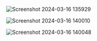 ![Screenshot 2024-03-16 135929](https://github.com/Amisha0971/DROPDOWN-MENU-ANDROID/assets/136344215/36be0faf-e439-425f-9367-f509855da57b)

![Screenshot 2024-03-16 140010](https://github.com/Amisha0971/DROPDOWN-MENU-ANDROID/assets/136344215/a84619ae-1119-4eb6-b0b9-2b9db79f8d32)

![Screenshot 2024-03-16 140048](https://github.com/Amisha0971/DROPDOWN-MENU-ANDROID/assets/136344215/a3d90b54-7a80-4903-a91b-7672d6cf8568)
